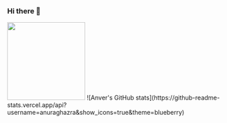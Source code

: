 ### Hi there 👋

<!--
**anver-dev/anver-dev** is a ✨ _special_ ✨ repository because its `README.md` (this file) appears on your GitHub profile.

Here are some ideas to get you started:

- 🔭 I’m currently working on ...
- 🌱 I’m currently learning ...
- 👯 I’m looking to collaborate on ...
- 🤔 I’m looking for help with ...
- 💬 Ask me about ...
- 📫 How to reach me: ...
- 😄 Pronouns: ...
- ⚡ Fun fact: ...
-->

<img height="180em" src="https://github-readme-stats.vercel.app/api?username=anver-dev&show_icons=true&hide_border=true&&count_private=true&include_all_commits=true" />
![Anver's GitHub stats](https://github-readme-stats.vercel.app/api?username=anuraghazra&show_icons=true&theme=blueberry)

